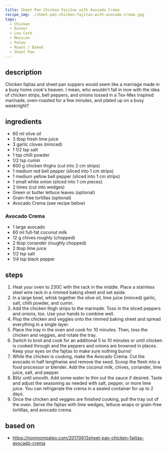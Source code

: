 ```yaml
---
title: Sheet Pan Chicken Fajitas with Avocado Crema
recipe_img: ./sheet-pan-chicken-fajitas-with-avocado-crema.jpg
tags:
  - Chicken
  - Dinner
  - Low Carb
  - Mexican
  - Paleo
  - Roast / Baked
  - Sheet Pan
---
```


## description

Chicken fajitas and sheet pan suppers would seem like a marriage made in a busy home cook's heaven. I mean, who wouldn't fall in love with the idea of chicken strips, bell peppers, and onions tossed in a Tex-Mex inspired marinade, oven-roasted for a few minutes, and plated up on a busy weeknight?

## ingredients

- 60 ml olive oil
- 3 tbsp fresh lime juice
- 3 garlic cloves (minced)
- 1 1/2 tsp salt
- 1 tsp chilli powder
- 1/2 tsp cumin
- 600 g chicken thighs (cut into 2 cm strips)
- 1 medium red bell pepper (sliced into 1 cm strips)
- 1 medium yellow bell pepper (sliced into 1 cm strips)
- 1 small white onion (sliced into 1 cm pieces)
- 2 limes (cut into wedges)
- Green or butter lettuce leaves (optional)
- Grain-free tortillas (optional)
- Avocado Crema (see recipe below)

### Avocado Crema

- 1 large avocado
- 60 ml full-fat coconut milk
- 12 g chives roughly (chopped)
- 2 tbsp coriander (roughly chopped)
- 2 tbsp lime juice
- 1/2 tsp salt
- 1/4 tsp black pepper

## steps

1. Heat your oven to 230C with the rack in the middle. Place a stainless steel wire rack in a rimmed baking sheet and set aside.
2. In a large bowl, whisk together the olive oil, lime juice (minced) garlic, salt, chilli powder, and cumin.
3. Add the chicken thigh strips to the marinade. Toss in the sliced peppers and onions, too. Use your hands to combine well.
4. Plop the chicken and veggies onto the rimmed baking sheet and spread everything in a single layer.
5. Place the tray in the oven and cook for 10 minutes. Then, toss the chicken and veggies, and rotate the tray.
6. Switch to broil and cook for an additional 5 to 10 minutes or until chicken is cooked through and the peppers and onions are browned in places. Keep your eyes on the fajitas to make sure nothing burns!
7. While the chicken is cooking, make the Avocado Crema. Cut the avocado in half lengthwise and remove the seed. Scoop the flesh into a food processor or blender. Add the coconut milk, chives, coriander, lime juice, salt, and pepper.
8. Blitz until smooth. Add some water to thin out the sauce if desired. Taste and adjust the seasoning as needed with salt, pepper, or more lime juice. You can refrigerate the crema in a sealed container for up to 2 days.
9. Once the chicken and veggies are finished cooking, pull the tray out of the oven. Serve the fajitas with lime wedges, lettuce wraps or grain-free tortillas, and avocado crema.

## based on

- https://nomnompaleo.com/20170613sheet-pan-chicken-fajitas-avocado-crema
